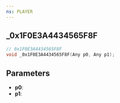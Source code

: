 ```yaml
---
ns: PLAYER
---
```

## _0x1F0E3A4434565F8F

```c
// 0x1F0E3A4434565F8F
void _0x1F0E3A4434565F8F(Any p0, Any p1);
```

## Parameters
* **p0**:
* **p1**:

